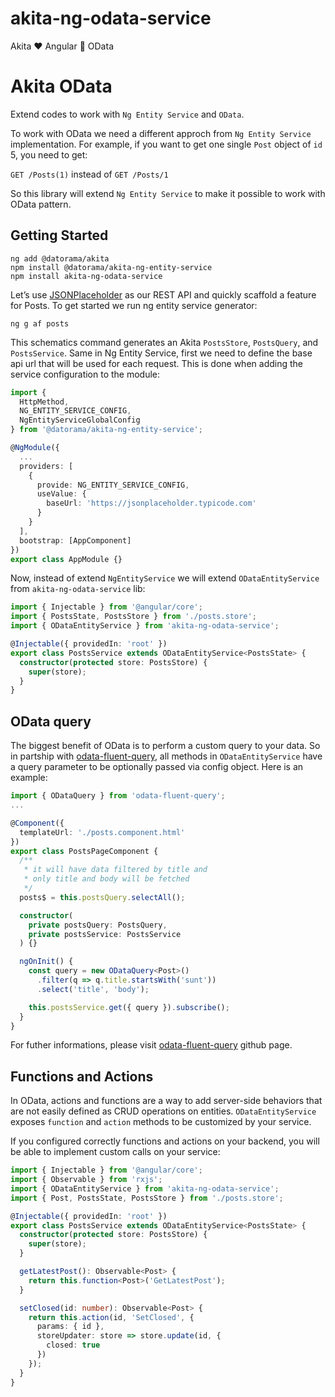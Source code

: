 # akita-ng-odata-service
Akita ❤️ Angular 📄 OData

# Akita OData
Extend codes to work with `Ng Entity Service` and `OData`.

To work with OData we need a different approch from `Ng Entity Service` implementation. For example, if you want to get one single `Post` object of `id` 5, you need to get:

`GET /Posts(1)` instead of `GET /Posts/1`

So this library will extend `Ng Entity Service` to make it possible to work with OData pattern.

## Getting Started

```
ng add @datorama/akita
npm install @datorama/akita-ng-entity-service
npm install akita-ng-odata-service
```

Let’s use [JSONPlaceholder](https://jsonplaceholder.typicode.com/) as our REST API and quickly scaffold a feature for Posts. To get started we run ng entity service generator:

`ng g af posts`

This schematics command generates an Akita `PostsStore`, `PostsQuery`, and `PostsService`. Same in Ng Entity Service, first we need to define the base api url that will be used for each request. This is done when adding the service configuration to the module:

```ts
import { 
  HttpMethod, 
  NG_ENTITY_SERVICE_CONFIG, 
  NgEntityServiceGlobalConfig 
} from '@datorama/akita-ng-entity-service';

@NgModule({
  ...
  providers: [
    {
      provide: NG_ENTITY_SERVICE_CONFIG,
      useValue: {
        baseUrl: 'https://jsonplaceholder.typicode.com'
      }
    }
  ],
  bootstrap: [AppComponent]
})
export class AppModule {}
```

Now, instead of extend `NgEntityService` we will extend `ODataEntityService` from `akita-ng-odata-service` lib:

```ts
import { Injectable } from '@angular/core';
import { PostsState, PostsStore } from './posts.store';
import { ODataEntityService } from 'akita-ng-odata-service';

@Injectable({ providedIn: 'root' })
export class PostsService extends ODataEntityService<PostsState> {
  constructor(protected store: PostsStore) {
    super(store);
  }
}
```

## OData query

The biggest benefit of OData is to perform a custom query to your data. So in partship with [odata-fluent-query](https://github.com/rosostolato/odata-fluent-query), all methods in `ODataEntityService` have a query parameter to be optionally passed via config object. Here is an example:

```ts
import { ODataQuery } from 'odata-fluent-query';
...

@Component({
  templateUrl: './posts.component.html'
})
export class PostsPageComponent {
  /**
   * it will have data filtered by title and
   * only title and body will be fetched
   */
  posts$ = this.postsQuery.selectAll();

  constructor(
    private postsQuery: PostsQuery,
    private postsService: PostsService
  ) {}

  ngOnInit() {
    const query = new ODataQuery<Post>()
      .filter(q => q.title.startsWith('sunt'))
      .select('title', 'body');

    this.postsService.get({ query }).subscribe();
  }
}
```

For futher informations, please visit [odata-fluent-query](https://github.com/rosostolato/odata-fluent-query) github page.


## Functions and Actions

In OData, actions and functions are a way to add server-side behaviors that are not easily defined as CRUD operations on entities. `ODataEntityService` exposes `function` and `action` methods to be customized by your service.

If you configured correctly functions and actions on your backend, you will be able to implement custom calls on your service:

```ts
import { Injectable } from '@angular/core';
import { Observable } from 'rxjs';
import { ODataEntityService } from 'akita-ng-odata-service';
import { Post, PostsState, PostsStore } from './posts.store';

@Injectable({ providedIn: 'root' })
export class PostsService extends ODataEntityService<PostsState> {
  constructor(protected store: PostsStore) {
    super(store);
  }

  getLatestPost(): Observable<Post> {
    return this.function<Post>('GetLatestPost');
  }

  setClosed(id: number): Observable<Post> {
    return this.action(id, 'SetClosed', {
      params: { id },
      storeUpdater: store => store.update(id, {
        closed: true
      })
    });
  }
}
```
